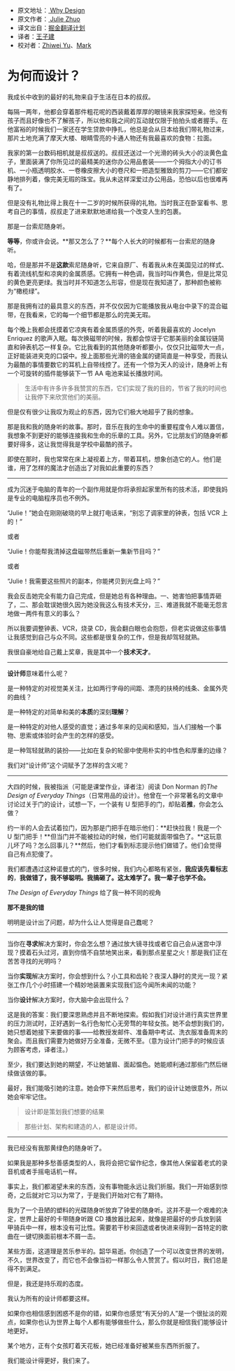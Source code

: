 * 原文地址：[ Why Design ](https://medium.com/the-year-of-the-looking-glass/why-design-f3c8546c9672)
* 原文作者：[ Julie Zhuo ]( https://medium.com/@joulee)
* 译文出自：[掘金翻译计划](https://github.com/xitu/gold-miner)
* 译者：[王子建](https://github.com/Romeo0906)
* 校对者：[Zhiwei Yu](https://github.com/Zhiw)、[Mark](https://github.com/marcmoore)

# 为何而设计？

我成长中收到的最好的礼物来自于生活在日本的叔叔。

每隔一两年，他都会穿着那件粗花呢的西装戴着厚厚的眼镜来我家探短亲。他没有孩子而且好像也不了解孩子，所以他和我之间的互动就仅限于拍拍头或者握手。在他富裕的时候我们一家还在学生贷款中挣扎，他总是会从日本给我们带礼物过来，那片土地充满了摩天大楼、眼睛雪亮的卡通人物还有我最喜欢的食物：拉面。

我家的第一台数码相机就是叔叔送的。叔叔还送过一个光滑的砖头大小的淡黄色盒子，里面装满了你所见过的最精美的迷你办公用品套装——一个拇指大小的订书机、一小瓶透明胶水、一卷橡皮擦大小的卷尺和一把造型雅致的剪刀——它们都安静地排列着，像完美无瑕的珠宝。我从未这样深爱过办公用品，恐怕以后也很难再有了。

但是没有礼物比得上我在十一二岁的时候所获得的礼物。当时我正在卧室看书、思考自己的事情，叔叔走了进来默默地递给我一个改变人生的包裹。

那是一台索尼随身听。

**等等**，你或许会说。**那又怎么了？**每个人长大的时候都有一台索尼的随身听。

哈，但是那并不是**这款**索尼随身听，它来自原厂、有着我从未在美国见过的样式、有着流线机型和凉爽的金属质感。它拥有一种色调，我当时叫作黄色，但是比常见的黄色更亮更绿。我当时并不知道怎么形容，但是现在我知道了，那种颜色被称为“橄榄绿”。

那是我拥有过的最具意义的东西，并不仅仅因为它能播放我从电台中录下的混合磁带，在我看来，它的每一个细节都是那么的完美无瑕。

每个晚上我都会抚摸着它凉爽有着金属质感的外壳，听着我最喜欢的 Jocelyn Enriquez 的歌声入眠。每次换磁带的时候，我都会惊讶于它那美丽的金属铰链简直和钟表机芯一样复杂。它比我看到的其他随身听都要小，仅仅只比磁带大一点，正好能装进夹克的口袋中。按上面那些光滑的铬金属的键简直是一种享受，而我认为最酷的事情要数它的耳机上自带线控了。还有一个惊为天人的设计，随身听上有一个可旋转的插件能够装下一节 AA 电池来延长播放时间。

> 生活中有许多许多我赞赏的东西，它们实现了我的目的，节省了我的时间也让我停下来欣赏他们的美丽。

但是仅有很少让我叹为观止的东西，因为它们极大地超乎了我的想象。

那是我和我的随身听的故事。那时，音乐在我的生命中的重要程度令人难以置信，我想象不到更好的能够连接我和生命的乐章的工具。另外，它比朋友们的随身听都要好得多，这让我觉得我是学校中最酷的孩子。

即使在那时，我也常常在床上凝视着上方，带着耳机，想象创造它的人。他们是谁，用了怎样的魔法才创造出了对我如此重要的东西？

---

成为沉迷于电脑的青年的一个副作用就是你将承担起家里所有的技术活，即使我妈是专业的电脑程序员也不例外。

“Julie！”她会在刚刚破晓的早上就打电话来，“别忘了调家里的钟表，包括 VCR 上的！”

或者

“Julie！你能帮我清掉这盘磁带然后重新一集新节目吗？”

或者

“Julie！我需要这些照片的副本，你能拷贝到光盘上吗？”

我会反击她完全有能力自己完成，但是她总有各种理由。一、她害怕把事情弄砸了，二、那会耽误她很久因为她没我这么有技术天分，三、难道我就不能毫无怨言地做一两件有意义的事么？

所以我要调整钟表、VCR，烧录 CD，我会翻白眼也会抱怨，但老实说做这些事情让我感觉到自己与众不同。这些都是很复杂的工作，但是我却驾轻就熟。

我很自豪地给自己戴上奖章，我是其中一个**技术天才**。

---

**设计师**意味着什么呢？

是一种特定的对视觉美关注，比如两行字母的间距、漂亮的扶椅的线条、金属外壳的曲线？

是一种特定的对简单和美的**本质**的深刻**理解**？

是一种特定的对他人感受的直觉；通过多年来的见闻和感知，当人们接触一个事物、思索或体验时会产生的怎样的感受。

是一种驾轻就熟的装扮——比如在复杂的轮廓中使用朴实的中性色和厚重的边缘？

我们对“设计师”这个词赋予了怎样的含义呢？

---

大四的时候，我被指派（可能是课堂作业，译者注）阅读 Don Norman 的*The Design of Everyday Things*（日常用品的设计）。他曾在一个非常著名的文章中讨论过关于门的设计，试想一下，一个装有 U 型把手的门，却贴着**推**，你会怎么做？

约一半的人会去试着拉门，因为那是门把手在暗示他们：**赶快拉我！我是一个 U 型门把手！**但当门并不能被拉动的时候，他们可能就面带愠色了。**这玩意儿坏了吗？怎么回事儿？**然后，他们才看到标志提示他们做错了。他们会觉得自己有点犯傻了。

我们都遭遇过这种诺曼式的门，很多时候，我们内心都略有紧张，**我应该先看标志的**，**我做错了，我不够聪明。我搞砸了。这太难学了。我一辈子也学不会。**

*The Design of Everyday Things* 给了我一种不同的视角

**那不是我的错**

明明是设计出了问题，却为什么让人觉得是自己蠢呢？

---

当你在**寻求**解决方案时，你会怎么想？通过放大镜寻找或者它自己会从迷宫中浮现？摸着石头过河，直到你情不自禁地笑出来，看到那点星星之火！那是我们正在苦苦寻找的光明吗？

当你**实现**解决方案时，你会想到什么？小工具和齿轮？夜深人静时的灵光一现？紧张工作几个小时搭建一个精妙地装置来实现我们迄今闻所未闻的功能？

当你**设计**解决方案时，你大脑中会出现什么？

这是我的答案：我们要深思熟虑并且不断地探索。假如我们对设计进行真实世界里的压力测试时，正好遇到一名行色匆忙心无旁骛的年轻女孩。她不会想到我们的，她只想着她接下来要做的事——给教授发邮件、准备期中考试、洗衣服准备周末的聚会。而且我们需要为她做好万全准备，无微不至。（意为设计门把手的时候应该为顾客考虑，译者注。）

至少，我们要达到她的期望，不让她皱眉、面起愠色。她能顺利通过那些门然后继续做该做的事。

最好，我们能吸引她的注意。她会停下来然后思考，我们的设计让她很意外，所以她会牢牢记住。

> 设计即是策划我们想要的结果

> 那些计划、架构和建造的人，都是设计师。

---

我已经没有我那黄绿色的随身听了。

如果我是那种多愁善感类型的人，我将会把它留作纪念，像其他人保留着老式的录音机或者手摇电话机一样。

事实上，我们都渴望未来的东西，没有事物能永远让我们折服。我们一开始感到惊奇，之后就对它习以为常了，于是我们开始对它有了期待。

我为了一个丑陋的塑料的光碟随身听放弃了钟爱的随身听。这并不是一个艰难的决定，世界上最好的卡带随身听跟 CD 播放器比起来，就像是把最好的步兵放到装甲骑兵中一样，根本没有可比性。需要若干秒来回退或者快进来得到一首特定的歌曲在一键切换面前根本不屑一击。

某些方面，这道理是苦乐参半的。韶华易逝。你创造了一个可以改变世界的发明，不久，世界改变了，而它也不会像当初一样那么令人赞赏了。假以时日，我们总是得不到满足。

但是，我还是持乐观的态度。

我认为所有的设计师都要这样。

如果你也相信感到困惑不是你的错，如果你也感觉“有天分的人”是一个很扯淡的观点，如果你也认为世界上每个人都有能够做些什么，那么你就是相信我们能够设计地更好。

某个地方，正有个女孩盯着天花板，她已经准备好被某些东西所折服了。

我们能设计得更好，我们来了。